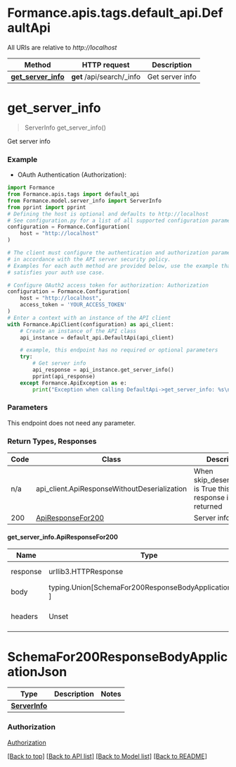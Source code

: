 <a name="__pageTop"></a>
# Formance.apis.tags.default_api.DefaultApi

All URIs are relative to *http://localhost*

Method | HTTP request | Description
------------- | ------------- | -------------
[**get_server_info**](#get_server_info) | **get** /api/search/_info | Get server info

# **get_server_info**
<a name="get_server_info"></a>
> ServerInfo get_server_info()

Get server info

### Example

* OAuth Authentication (Authorization):
```python
import Formance
from Formance.apis.tags import default_api
from Formance.model.server_info import ServerInfo
from pprint import pprint
# Defining the host is optional and defaults to http://localhost
# See configuration.py for a list of all supported configuration parameters.
configuration = Formance.Configuration(
    host = "http://localhost"
)

# The client must configure the authentication and authorization parameters
# in accordance with the API server security policy.
# Examples for each auth method are provided below, use the example that
# satisfies your auth use case.

# Configure OAuth2 access token for authorization: Authorization
configuration = Formance.Configuration(
    host = "http://localhost",
    access_token = 'YOUR_ACCESS_TOKEN'
)
# Enter a context with an instance of the API client
with Formance.ApiClient(configuration) as api_client:
    # Create an instance of the API class
    api_instance = default_api.DefaultApi(api_client)

    # example, this endpoint has no required or optional parameters
    try:
        # Get server info
        api_response = api_instance.get_server_info()
        pprint(api_response)
    except Formance.ApiException as e:
        print("Exception when calling DefaultApi->get_server_info: %s\n" % e)
```
### Parameters
This endpoint does not need any parameter.

### Return Types, Responses

Code | Class | Description
------------- | ------------- | -------------
n/a | api_client.ApiResponseWithoutDeserialization | When skip_deserialization is True this response is returned
200 | [ApiResponseFor200](#get_server_info.ApiResponseFor200) | Server information

#### get_server_info.ApiResponseFor200
Name | Type | Description  | Notes
------------- | ------------- | ------------- | -------------
response | urllib3.HTTPResponse | Raw response |
body | typing.Union[SchemaFor200ResponseBodyApplicationJson, ] |  |
headers | Unset | headers were not defined |

# SchemaFor200ResponseBodyApplicationJson
Type | Description  | Notes
------------- | ------------- | -------------
[**ServerInfo**](../../models/ServerInfo.md) |  | 


### Authorization

[Authorization](../../../README.md#Authorization)

[[Back to top]](#__pageTop) [[Back to API list]](../../../README.md#documentation-for-api-endpoints) [[Back to Model list]](../../../README.md#documentation-for-models) [[Back to README]](../../../README.md)

